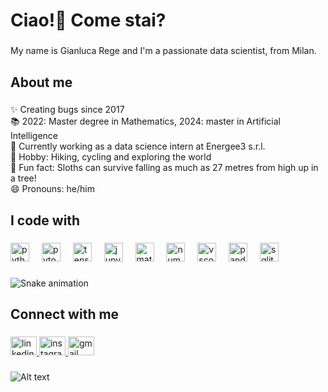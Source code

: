 <h1 align="left">Ciao!👋 Come stai?</h1>

###

<p align="left">My name is Gianluca Rege and I'm a passionate data scientist, from Milan.</p>

###

<h2 align="left">About me</h2>

###

<p align="left">✨ Creating bugs since 2017<br>📚 2022: Master degree in Mathematics, 2024: master in Artificial Intelligence<br>💼 Currently working as a data science intern at Energee3 s.r.l.<br>🚴 Hobby: Hiking, cycling and exploring the world<br>🎲 Fun fact: Sloths can survive falling as much as 27 metres from high up in a tree!<br>😄 Pronouns: he/him</p>

###

<h2 align="left">I code with</h2>

###

<div align="left">
  <img src="https://cdn.jsdelivr.net/gh/devicons/devicon/icons/python/python-original.svg" height="30" alt="python logo"  />
  <img width="12" />
  <img src="https://cdn.jsdelivr.net/gh/devicons/devicon/icons/pytorch/pytorch-original.svg" height="30" alt="pytorch logo"  />
  <img width="12" />
  <img src="https://cdn.jsdelivr.net/gh/devicons/devicon/icons/tensorflow/tensorflow-original.svg" height="30" alt="tensorflow logo"  />
  <img width="12" />
  <img src="https://cdn.jsdelivr.net/gh/devicons/devicon/icons/jupyter/jupyter-original.svg" height="30" alt="jupyter logo"  />
  <img width="12" />
  <img src="https://cdn.jsdelivr.net/gh/devicons/devicon/icons/matlab/matlab-original.svg" height="30" alt="matlab logo"  />
  <img width="12" />
  <img src="https://cdn.jsdelivr.net/gh/devicons/devicon/icons/numpy/numpy-original.svg" height="30" alt="numpy logo"  />
  <img width="12" />
  <img src="https://cdn.jsdelivr.net/gh/devicons/devicon/icons/vscode/vscode-original.svg" height="30" alt="vscode logo"  />
  <img width="12" />
  <img src="https://cdn.jsdelivr.net/gh/devicons/devicon/icons/pandas/pandas-original.svg" height="30" alt="pandas logo"  />
  <img width="12" />
  <img src="https://cdn.jsdelivr.net/gh/devicons/devicon/icons/sqlite/sqlite-original.svg" height="30" alt="sqlite logo"  />
</div>

###

<img src="https://raw.githubusercontent.com/veryfastsloth/veryfastsloth/output/snake.svg" alt="Snake animation" />

###

<h2 align="left">Connect with me</h2>

###

<div align="left">
  <a href="www.linkedin.com/in/gianlucarege" target="_blank">
    <img src="https://raw.githubusercontent.com/maurodesouza/profile-readme-generator/master/src/assets/icons/social/linkedin/default.svg" width="42" height="30" alt="linkedin logo"  />
  </a>
  <a href="https://www.instagram.com/gianluca.rege/?next=%2F" target="_blank">
    <img src="https://raw.githubusercontent.com/maurodesouza/profile-readme-generator/master/src/assets/icons/social/instagram/default.svg" width="42" height="30" alt="instagram logo"  />
  </a>
  <a href="gianlurege@gmail.com" target="_blank">
    <img src="https://raw.githubusercontent.com/maurodesouza/profile-readme-generator/master/src/assets/icons/social/gmail/default.svg" width="42" height="30" alt="gmail logo"  />
  </a>
</div>

###

###

![Alt text](https://spotify-recently-played-readme.vercel.app/api?user=gianlucarege&count={3})

